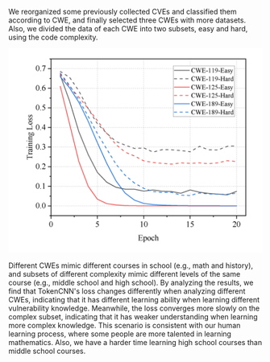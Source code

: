 We reorganized some previously collected CVEs and classified them according to CWE, and finally selected three CWEs with more datasets. 
Also, we divided the data of each CWE into two subsets, easy and hard, using the code complexity.

![avatar](results.png)

Different CWEs mimic different courses in school (e.g., math and history), and subsets of different complexity mimic different levels of the same course (e.g., middle school and high school). 
By analyzing the results, we find that TokenCNN's loss changes differently when analyzing different CWEs, indicating that it has different learning ability when learning different vulnerability knowledge. 
Meanwhile, the loss converges more slowly on the complex subset, indicating that it has weaker understanding when learning more complex knowledge. 
This scenario is consistent with our human learning process, where some people are more talented in learning mathematics. 
Also, we have a harder time learning high school courses than middle school courses.


